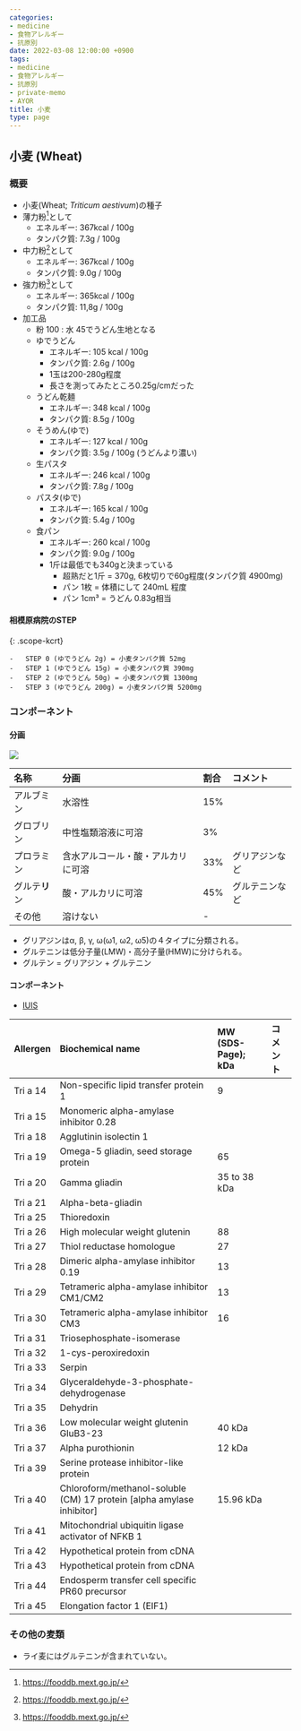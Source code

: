 ```yaml
---
categories:
- medicine
- 食物アレルギー
- 抗原別
date: 2022-03-08 12:00:00 +0900
tags:
- medicine
- 食物アレルギー
- 抗原別
- private-memo
- AYOR
title: 小麦
type: page
---
```


## 小麦 (Wheat)

### 概要

- 小麦(Wheat; *Triticum aestivum*)の種子
- 薄力粉[^1]として
  - エネルギー: 367kcal / 100g
  - タンパク質: 7.3g / 100g
- 中力粉[^1]として
  - エネルギー: 367kcal / 100g
  - タンパク質: 9.0g / 100g
- 強力粉[^1]として
  - エネルギー: 365kcal / 100g
  - タンパク質: 11,8g / 100g
- 加工品
  - 粉 100 : 水 45でうどん生地となる
  - ゆでうどん
    - エネルギー: 105 kcal / 100g
    - タンパク質: 2.6g / 100g
    - 1玉は200-280g程度
    - 長さを測ってみたところ0.25g/cmだった
  - うどん乾麺
    - エネルギー: 348 kcal / 100g
    - タンパク質: 8.5g / 100g
  - そうめん(ゆで)
    - エネルギー: 127 kcal / 100g
    - タンパク質: 3.5g / 100g (うどんより濃い)
  - 生パスタ
    - エネルギー: 246 kcal / 100g
    - タンパク質: 7.8g / 100g
  - パスタ(ゆで)
    - エネルギー: 165 kcal / 100g
    - タンパク質: 5.4g / 100g
  - 食パン
    - エネルギー: 260 kcal / 100g
    - タンパク質: 9.0g / 100g
    - 1斤は最低でも340gと決まっている
      - 超熟だと1斤 = 370g, 6枚切りで60g程度(タンパク質 4900mg)
      - パン 1枚 = 体積にして 240mL 程度
      - パン 1cm³ = うどん 0.83g相当

#### 相模原病院のSTEP

{: .scope-kcrt}

```
-   STEP 0 (ゆでうどん 2g) = 小麦タンパク質 52mg
-   STEP 1 (ゆでうどん 15g) = 小麦タンパク質 390mg
-   STEP 2 (ゆでうどん 50g) = 小麦タンパク質 1300mg
-   STEP 3 (ゆでうどん 200g) = 小麦タンパク質 5200mg
```

### コンポーネント

#### 分画

![](wheat_component.png)

|名称|分画|割合|コメント|
|:----|:----|:----|:----|
|アルブミン|水溶性|15%| |
|グロブリン|中性塩類溶液に可溶|3%| |
|プロラミン|含水アルコール・酸・アルカリに可溶|33%|グリアジンなど|
|グルテ**リ**ン|酸・アルカリに可溶|45%|グルテニンなど|
|その他|溶けない|-| |

- グリアジンはα, β, γ, ω(ω1, ω2, ω5)の４タイプに分類される。
- グルテニンは低分子量(LMW)・高分子量(HMW)に分けられる。
- グルテン = グリアジン + グルテニン

#### コンポーネント

- [IUIS](http://www.allergen.org/search.php?allergenname=&allergensource=Triticum+aestivum)

|Allergen|Biochemical name|MW (SDS-Page); kDa|コメント|
|:----|:----|:----|:----|
|Tri a 14|Non-specific lipid transfer protein 1|9| |
|Tri a 15|Monomeric alpha-amylase inhibitor 0.28| | |
|Tri a 18|Agglutinin isolectin 1| | |
|Tri a 19|Omega-5 gliadin, seed storage protein|65| |
|Tri a 20|Gamma gliadin|35 to 38 kDa| |
|Tri a 21|Alpha-beta-gliadin| | |
|Tri a 25|Thioredoxin| | |
|Tri a 26|High molecular weight glutenin|88| |
|Tri a 27|Thiol reductase homologue|27| |
|Tri a 28|Dimeric alpha-amylase inhibitor 0.19|13| |
|Tri a 29|Tetrameric alpha-amylase inhibitor CM1/CM2|13| |
|Tri a 30|Tetrameric alpha-amylase inhibitor CM3|16| |
|Tri a 31|Triosephosphate-isomerase| | |
|Tri a 32|1-cys-peroxiredoxin| | |
|Tri a 33|Serpin| | |
|Tri a 34|Glyceraldehyde-3-phosphate-dehydrogenase| | |
|Tri a 35|Dehydrin| | |
|Tri a 36|Low molecular weight glutenin GluB3-23|40 kDa| |
|Tri a 37|Alpha purothionin|12 kDa| |
|Tri a 39|Serine protease inhibitor-like protein| | |
|Tri a 40|Chloroform/methanol-soluble (CM) 17 protein [alpha amylase inhibitor]|15.96 kDa| |
|Tri a 41|Mitochondrial ubiquitin ligase activator of NFKB 1| | |
|Tri a 42|Hypothetical protein from cDNA| | |
|Tri a 43|Hypothetical protein from cDNA| | |
|Tri a 44|Endosperm transfer cell specific PR60 precursor| | |
|Tri a 45|Elongation factor 1 (EIF1)| | |

### その他の麦類

- ライ麦にはグルテニンが含まれていない。

[^1]: <https://fooddb.mext.go.jp/>
